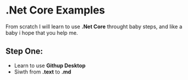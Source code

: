 # .Net Core Examples

From scratch I will learn to use **.Net Core** throught baby steps, and like a baby i hope that you help me.

## Step One:

* Learn to use **Githup Desktop**
* Siwth from **.text** to **.md**
